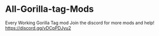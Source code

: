 # All-Gorilla-tag-Mods
Every Working Gorilla Tag mod
Join the discord for more mods and help!
https://discord.gg/vDCpPDJyu2
